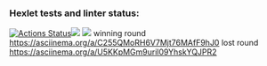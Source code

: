 ### Hexlet tests and linter status:
[![Actions Status](https://github.com/MarieTask/java-project-61/workflows/hexlet-check/badge.svg)](https://github.com/MarieTask/java-project-61/actions)<a href="https://codeclimate.com/github/MarieTask/java-project-61/maintainability"><img src="https://api.codeclimate.com/v1/badges/d3be10858f3ae4e331d0/maintainability" /></a>
<a href="https://codeclimate.com/github/MarieTask/java-project-61/test_coverage"><img src="https://api.codeclimate.com/v1/badges/d3be10858f3ae4e331d0/test_coverage" /></a>
winning round https://asciinema.org/a/C255QMoRH6V7Mjt76MAfF9hJ0
lost round https://asciinema.org/a/U5KKpMGm9uril09YhskYQJPR2
